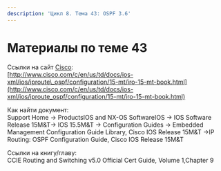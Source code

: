 ```yaml
---
description: 'Цикл 8. Тема 43: OSPF 3.6'
---
```


# Материалы по теме 43

Ссылки на сайт [Cisco](http://www.cisco.com/):  
[http://www.cisco.com/c/en/us/td/docs/ios-xml/ios/iproute\_ospf/configuration/15-mt/iro-15-mt-book.html](http://www.cisco.com/c/en/us/td/docs/ios-xml/ios/iproute_ospf/configuration/15-mt/iro-15-mt-book.html)

Как найти документ:  
Support Home → ProductsIOS and NX-OS SoftwareIOS → IOS Software Release 15M&T→ IOS 15.5M&T → Configuration Guides → Embedded Management Configuration Guide Library, Cisco IOS Release 15M&T →IP Routing: OSPF Configuration Guide, Cisco IOS Release 15M&T

Ссылки на книгу/главу:  
CCIE Routing and Switching v5.0 Official Cert Guide, Volume 1,Chapter 9

